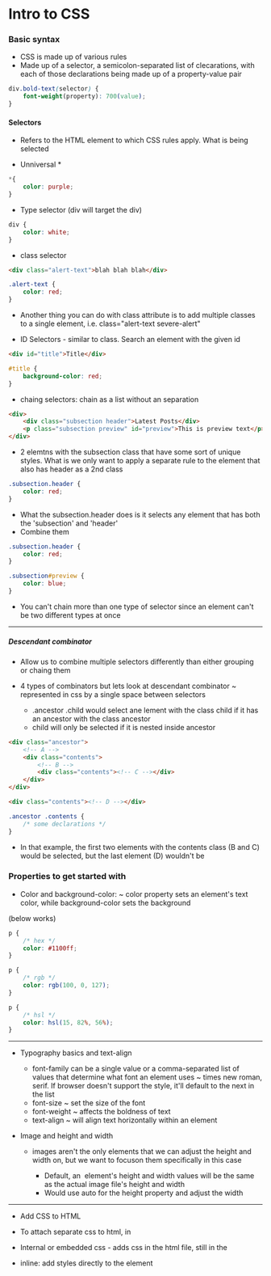 # Intro to CSS

### Basic syntax

- CSS is made up of various rules
- Made up of a selector, a semicolon-separated list of clecarations, with each of those declarations being made up of a property-value pair

```css
div.bold-text(selector) {
    font-weight(property): 700(value);
}
```

#### Selectors
- Refers to the HTML element to which CSS rules apply. What is being selected

- Unniversal *
```css
*{
    color: purple;
}
```

- Type selector (div will target the div)
```css
div {
    color: white;
}
```

- class selector
```html
<div class="alert-text">blah blah blah</div>
```
```css
.alert-text {
    color: red;
}
```

- Another thing you can do with class attribute is to add multiple classes to a single element, i.e. class="alert-text severe-alert"

- ID Selectors - similar to class. Search an element with the given id
```html
<div id="title">Title</div>
```
```css
#title {
    background-color: red;
}
```

- chaing selectors: chain as a list without an separation
```html
<div>
    <div class="subsection header">Latest Posts</div>
    <p class="subsection preview" id="preview">This is preview text</p>
</div>
```
- 2 elemtns with the subsection class that have some sort of unique styles. What is we only want to apply a separate rule to the element that also has header as a 2nd class
```css
.subsection.header {
    color: red;
}
```
- What the subsection.header does is it selects any element that has both the 'subsection' and 'header'
- Combine them
```css
.subsection.header {
    color: red;
}

.subsection#preview {
    color: blue;
}
```
- You can't chain more than one type of selector since an element can't be two different types at once

- -------
##### Descendant combinator
 - Allow us to combine multiple selectors differently than either grouping or chaing them
 - 4 types of combinators but lets look at descendant combinator ~ represented in css by a single space between selectors

    - .ancestor .child would select ane lement with the class child if it has an ancestor with the class ancestor
    - child will only be selected if it is nested inside ancestor

```html
<div class="ancestor">
    <!-- A -->
    <div class="contents">
        <!-- B -->
        <div class="contents"><!-- C --></div>
    </div>
</div>

<div class="contents"><!-- D --></div>
```
```css
.ancestor .contents {
    /* some declarations */
}
```
- In that example, the first two elements with the contents class (B and C) would be selected, but the last element (D) wouldn't be


### Properties to get started with

- Color and background-color: ~ color property sets an element's text color, while background-color sets the background


(below works)
```css
p {
    /* hex */
    color: #1100ff;
}

p {
    /* rgb */
    color: rgb(100, 0, 127);
}

p {
    /* hsl */
    color: hsl(15, 82%, 56%);
}
```

- --

- Typography basics and text-align

    - font-family can be a single value or a comma-separated list of values that determine what font an element uses ~ times new roman, serif. If browser doesn't support the style, it'll default to the next in the list
    - font-size ~ set the size of the font
    - font-weight ~ affects the boldness of text
    - text-align ~ will align text horizontally within an element

- Image and height and width

    - images aren't the only elements that we can adjust the height and width on, but we want to focuson them specifically in this case

        - Default, an <img> element's height and width values will be the same as the actual image file's height and width
        - Would use auto for the height property and adjust the width

---

- Add CSS to HTML

- To attach separate css to html, in <head> <link> </head>

- Internal or embedded css - adds css in the html file, still in the <head></head>

- inline: add styles directly to the element